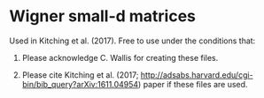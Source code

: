 # Wigner small-d matrices 

Used in Kitching et al. (2017). Free to use under the conditions that: 

1) Please acknowledge C. Wallis for creating these files. 

2) Please cite Kitching et al. (2017; http://adsabs.harvard.edu/cgi-bin/bib_query?arXiv:1611.04954) paper if these files are used. 
